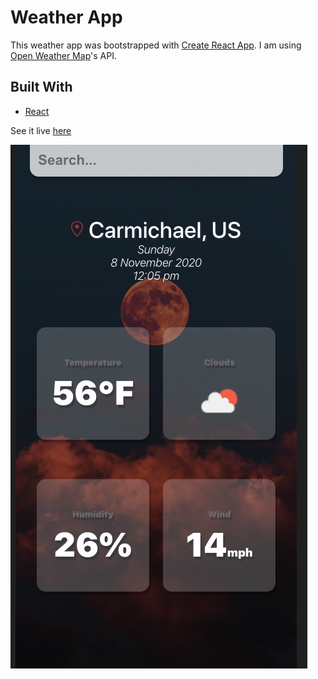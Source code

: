 # Weather App

This weather app was bootstrapped with [Create React App](https://github.com/facebook/create-react-app). I am using [Open Weather Map](https://openweathermap.org)'s API.

## Built With
* [React](https://reactjs.org)

See it live [here](https://will-peterson.github.io/weather-app/)

![weather-app-image1](https://github.com/Will-Peterson/weather-app/blob/master/src/images/weather-app-image1.png)
